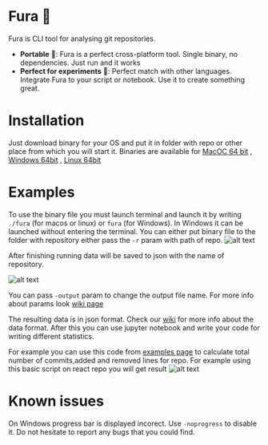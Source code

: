# Fura 🚛
Fura is CLI tool for analysing git repositories.

 - **Portable** 👣: Fura is a perfect cross-platform tool. Single binary, no dependencies.  Just run and it works
 - **Perfect for experiments** 🔬: Perfect match with other languages. Integrate Fura to your script or notebook. Use it to create something great. 

# Installation
Just download binary for your OS and put it in folder with repo or other place from which you will start it.
Binaries are available for [MacOC 64 bit](https://github.com/cali4888/fura/blob/master/fura-darwin-amd64) , [Windows 64bit](https://github.com/cali4888/fura/blob/master/fura-windows-amd64.exe) , [Linux 64bit](https://github.com/cali4888/fura/blob/master/fura-linux-amd64)


# Examples
To use the binary file you must launch terminal and launch it by writing `./fura` (for macos or linux) or `fura` (for Windows). In Windows it can be launched without entering the terminal. You can either put binary file to the folder with repository either pass the `-r` param with path of repo. 
![alt text](https://github.com/cali4888/fura/blob/master/images/scan_start.png)

After finishing running data will be saved to json with the name of repository. 

![alt text](https://github.com/cali4888/fura/blob/master/images/json_saved.png)

You can pass `-output` param to change the output file name. 
For more info about params look [wiki page](https://github.com/cali4888/fura/wiki/Params-list)

The resulting data is in json format. Check our [wiki](https://github.com/cali4888/fura/wiki/Data-format) for more info about the data format. After this you can use jupyter notebook and write your code for writing different statistics. 

For example you can use this code from [examples page](https://github.com/cali4888/fura/blob/master/examples/basic.md) to calculate total number of commits,added and removed lines for repo. 
For example using this basic script on react repo you will get result ![alt text](https://github.com/cali4888/fura/blob/master/images/basic_example.png)

# Known issues 
On Windows progress bar is displayed incorect. Use `-noprogress` to disable it. 
Do not hesitate to report any bugs that you could find. 
